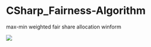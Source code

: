 # CSharp_Fairness-Algorithm
max-min weighted fair share allocation winform

![](http://i1.wp.com/yasincetin.net/wp-content/uploads/2016/09/form.png?w=544)

